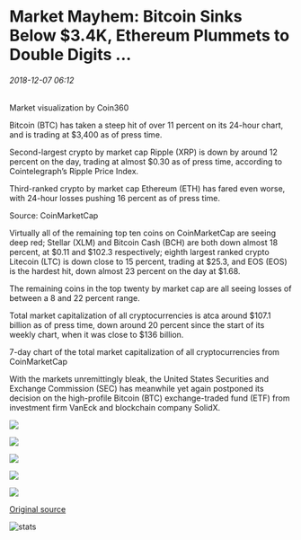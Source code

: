 # Market Mayhem: Bitcoin Sinks Below $3.4K, Ethereum Plummets to Double Digits ...

###### 2018-12-07 06:12

Market visualization by Coin360

Bitcoin (BTC) has taken a steep hit of over 11 percent on its 24-hour chart, and is trading at $3,400 as of press time.

Second-largest crypto by market cap Ripple (XRP) is down by around 12 percent on the day, trading at almost $0.30 as of press time, according to Cointelegraph’s Ripple Price Index.

Third-ranked crypto by market cap Ethereum (ETH) has fared even worse, with 24-hour losses pushing 16 percent as of press time.

Source: CoinMarketCap

Virtually all of the remaining top ten coins on CoinMarketCap are seeing deep red; Stellar (XLM) and Bitcoin Cash (BCH) are both down almost 18 percent, at $0.11 and $102.3 respectively; eighth largest ranked crypto Litecoin (LTC) is down close to 15 percent, trading at $25.3, and EOS (EOS) is the hardest hit, down almost 23 percent on the day at $1.68.

The remaining coins in the top twenty by market cap are all seeing losses of between a 8 and 22 percent range.

Total market capitalization of all cryptocurrencies is atca around $107.1 billion as of press time, down around 20 percent since the start of its weekly chart, when it was close to $136 billion.

7-day chart of the total market capitalization of all cryptocurrencies from CoinMarketCap

With the markets unremittingly bleak, the United States Securities and Exchange Commission (SEC) has meanwhile yet again postponed its decision on the high-profile Bitcoin (BTC) exchange-traded fund (ETF) from investment firm VanEck and blockchain company SolidX.

![](https://s3.cointelegraph.com/storage/uploads/view/7421e7638a9e303432bb188553ca2ea1.png)

![](https://s3.cointelegraph.com/storage/uploads/view/73185fe45ee32d8912bfc3acfd6434f9.png)

![](https://s3.cointelegraph.com/storage/uploads/view/44dbb926b4db8ddeecae922a1e67830f.png)

![](https://s3.cointelegraph.com/storage/uploads/view/9909fef0c9ccf766fe2d64f44b3750db.png)

![](https://s3.cointelegraph.com/storage/uploads/view/aecdfa257019a828b6a1d6da77cfd9db.png)

[Original source](https://cointelegraph.com/news/market-mayhem-bitcoin-sinks-below-34k-ethereum-plummets-to-double-digits)

![stats](https://c.statcounter.com/11760860/0/a89fa40b/1/ "stats")